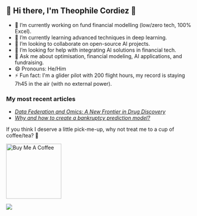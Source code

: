## 👋 Hi there, I'm Theophile Cordiez 👋

- 🔭 I’m currently working on fund financial modelling (low/zero tech, 100% Excel).
- 🌱 I’m currently learning advanced techniques in deep learning.
- 👯 I’m looking to collaborate on open-source AI projects.
- 🤔 I’m looking for help with integrating AI solutions in financial tech.
- 💬 Ask me about optimisation, financial modeling, AI applications, and fundraising.
- 😄 Pronouns: He/Him
- ⚡ Fun fact: I'm a glider pilot with 200 flight hours, my record is staying 7h45 in the air (with no external power).

<h3>My most recent articles</h3>
<ul>
  <li><a href="https://medium.com/@theophilecordiez/data-federation-and-omics-a-new-frontier-in-drug-discovery-68edcfcea98e"><i>Data Federation and Omics: A New Frontier in Drug Discovery</i></a></li>
  <li><a href="https://medium.com/@theophilecordiez/why-and-how-to-create-a-bankruptcy-prediction-model-b559bbd50579"><i>Why and how to create a bankruptcy prediction model?</i></a></li>
</ul>

<p>If you think I deserve a little pick-me-up, why not treat me to a cup of coffee/tea? 🥺</p>
<a href="https://www.buymeacoffee.com/your_username" target="_blank"><img src="https://cdn.buymeacoffee.com/buttons/v2/default-red.png" alt="Buy Me A Coffee" width="150" ></a>

![](https://komarev.com/ghpvc/?username=your_username&color=give_your_color)
